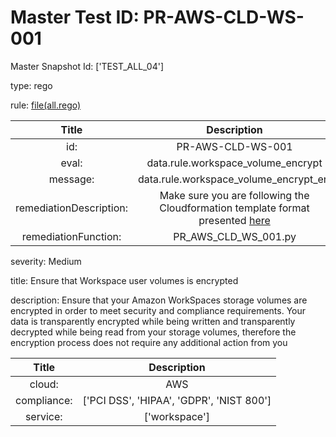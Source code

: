 



# Master Test ID: PR-AWS-CLD-WS-001


Master Snapshot Id: ['TEST_ALL_04']

type: rego

rule: [file(all.rego)]  
  
  
  
  

|Title|Description|
| :---: | :---: |
|id: |PR-AWS-CLD-WS-001|
|eval: |data.rule.workspace_volume_encrypt|
|message: |data.rule.workspace_volume_encrypt_err|
|remediationDescription: |Make sure you are following the Cloudformation template format presented <a href='https://docs.aws.amazon.com/AWSCloudFormation/latest/UserGuide/aws-resource-workspaces-workspace.html' target='_blank'>here</a>|
|remediationFunction: |PR_AWS_CLD_WS_001.py|


severity: Medium

title: Ensure that Workspace user volumes is encrypted

description: Ensure that your Amazon WorkSpaces storage volumes are encrypted in order to meet security and compliance requirements. Your data is transparently encrypted while being written and transparently decrypted while being read from your storage volumes, therefore the encryption process does not require any additional action from you  
  
  

|Title|Description|
| :---: | :---: |
|cloud: |AWS|
|compliance: |['PCI DSS', 'HIPAA', 'GDPR', 'NIST 800']|
|service: |['workspace']|



[file(all.rego)]: https://github.com/prancer-io/prancer-compliance-test/tree/master/aws/cloud/all.rego
